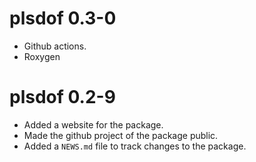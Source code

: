 # plsdof 0.3-0

* Github actions.
* Roxygen

# plsdof 0.2-9

* Added a website for the package.
* Made the github project of the package public.
* Added a `NEWS.md` file to track changes to the package.
